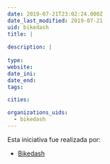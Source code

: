 ```yaml
---
date: 2019-07-21T23:02:24.000Z
date_last_modified: 2019-07-21
uid: bikedash
title: |
  
description: |
  
type: 
website: 
date_ini: 
date_end: 
tags:

cities: 

organizations_uids:
  - bikedash
---
```


Esta iniciativa fue realizada por:

- [Bikedash](/organizaciones/bikedash)
